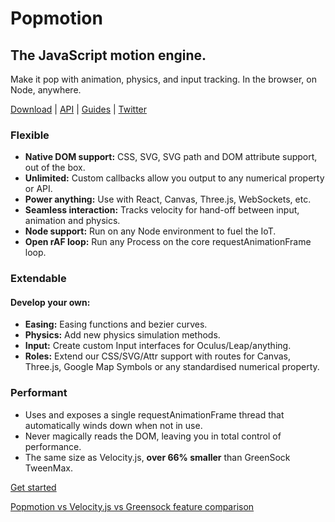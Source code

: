 # Popmotion

## The JavaScript motion engine.

Make it pop with animation, physics, and input tracking. In the browser, on Node, anywhere.

[Download](http://popmotion.io/download) | [API](http://popmotion.io/api) | [Guides](http://popmotion.io/guides/get-started) | [Twitter](http://twitter.com/popmotionjs)

### Flexible
* **Native DOM support:** CSS, SVG, SVG path and DOM attribute support, out of the box.
* **Unlimited:** Custom callbacks allow you output to any numerical property or API.
* **Power anything:** Use with React, Canvas, Three.js, WebSockets, etc.
* **Seamless interaction:** Tracks velocity for hand-off between input, animation and physics.
* **Node support:** Run on any Node environment to fuel the IoT.
* **Open rAF loop:** Run any Process on the core requestAnimationFrame loop.

### Extendable
#### Develop your own:
* **Easing:** Easing functions and bezier curves.
* **Physics:** Add new physics simulation methods.
* **Input:** Create custom Input interfaces for Oculus/Leap/anything.
* **Roles:** Extend our CSS/SVG/Attr support with routes for Canvas, Three.js, Google Map Symbols or any standardised numerical property.

### Performant
* Uses and exposes a single requestAnimationFrame thread that automatically winds down when not in use.
* Never magically reads the DOM, leaving you in total control of performance.
* The same size as Velocity.js, **over 66% smaller** than GreenSock TweenMax.

[Get started](http://popmotion.io/guides/get-started)

[Popmotion vs Velocity.js vs Greensock feature comparison](http://popmotion.io/guides/feature-comparison)
